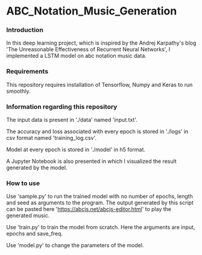 # ABC_Notation_Music_Generation


### Introduction
In this deep learning project, which is inspired by the Andrej Karpathy's blog 'The Unreasonable Effectiveness of Recurrent Neural Networks',  I implemented a LSTM model on abc notation music data.

### Requirements
This repository requires installation of Tensorflow, Numpy and Keras to run smoothly.

### Information regarding this repository
The input data is present in './data' named 'input.txt'.

The accuracy and loss associated with every epoch is stored in './logs' in csv format named 'training_log.csv'.

Model at every epoch is stored in './model' in h5 format.

A Jupyter Notebook is also presented in which I visualized the result generated by the model.

### How to use
Use 'sample.py' to run the trained model with no number of epochs, length and seed as arguments to the program. The output generated by this script can be pasted here 'https://abcjs.net/abcjs-editor.html' to play the generated music.

Use 'train.py' to train the model from scratch. Here the arguments are input, epochs and save_freq.

Use 'model.py' to change the parameters of the model.
